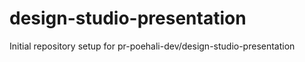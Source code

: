 # design-studio-presentation

Initial repository setup for pr-poehali-dev/design-studio-presentation